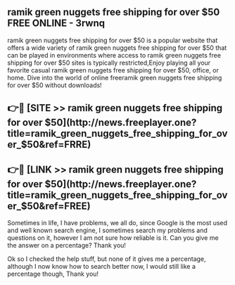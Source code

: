 ## ramik green nuggets free shipping for over $50 FREE ONLINE - 3rwnq

ramik green nuggets free shipping for over $50 is a popular website that offers a wide variety of ramik green nuggets free shipping for over $50 that can be played in environments where access to ramik green nuggets free shipping for over $50 sites is typically restricted,Enjoy playing all your favorite casual ramik green nuggets free shipping for over $50, office, or home. Dive into the world of online freeramik green nuggets free shipping for over $50 without downloads!

## 👉🔴 [SITE >> ramik green nuggets free shipping for over $50](http://news.freeplayer.one?title=ramik_green_nuggets_free_shipping_for_over_$50&ref=FRRE)

## 👉🔴 [LINK >> ramik green nuggets free shipping for over $50](http://news.freeplayer.one?title=ramik_green_nuggets_free_shipping_for_over_$50&ref=FREE)

Sometimes in life, I have problems, we all do, since Google is the most used and well known search engine, I sometimes search my problems and questions on it, however I am not sure how reliable is it. Can you give me the answer on a percentage? Thank you!

Ok so I checked the help stuff, but none of it gives me a percentage, although I now know how to search better now, I would still like a percentage though, Thank you!